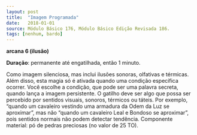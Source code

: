 ```yaml
---
layout: post
title:  "Imagem Programada"
date:   2018-01-01
source: Módulo Básico 176, Módulo Básico Edição Revisada 186.
tags: [nenhum, bardo]
---
```


**arcana 6 (ilusão)**

**Duração**: permanente até engatilhada, então 1 minuto.

Como imagem silenciosa, mas inclui ilusões sonoras, olfativas e térmicas. Além disso, esta magia só é ativada quando uma condição específica ocorrer.
Você escolhe a condição, que pode ser uma palavra secreta, quando lança a imagem persistente. O gatilho deve ser algo que possa ser percebido por sentidos visuais, sonoros, térmicos ou táteis. Por exemplo, “quando um cavaleiro vestindo uma armadura da Odem da Luz se aproximar”, mas não “quando um cavaleiro Leal e Bondoso se aproximar”, pois sentidos normais não podem detectar tendência.
Componente material: pó de pedras preciosas (no valor de 25 TO).
